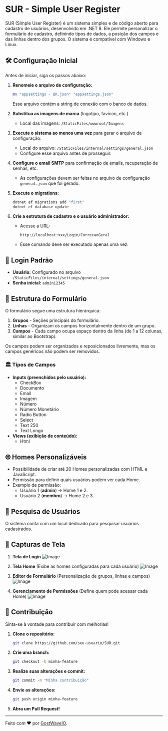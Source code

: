 # SUR - Simple User Register

SUR (Simple User Register) é um sistema simples e de código aberto para cadastro de usuários, desenvolvido em .NET 8. Ele permite personalizar o formulário de cadastro, definindo tipos de dados, a posição dos campos e das linhas dentro dos grupos. O sistema é compatível com Windows e Linux.

## 🛠️ Configuração Inicial

Antes de iniciar, siga os passos abaixo:

1. **Renomeie o arquivo de configuração:**
   ```sh
   mv "appsettings - BK.json" "appsettings.json"
   ```
   Esse arquivo contém a string de conexão com o banco de dados.

2. **Substitua as imagens de marca** (logotipo, favicon, etc.)
   - Local das imagens: `/StaticFiles/wwwroot/Imagens`

3. **Execute o sistema ao menos uma vez** para gerar o arquivo de configuração:
   - Local do arquivo: `/StaticFiles/internal/settings/general.json`
   - Configure esse arquivo antes de prosseguir.

4. **Configure o email SMTP** para confirmação de emails, recuperação de senhas, etc.
   - As configurações devem ser feitas no arquivo de configuração `general.json` que foi gerado.

5. **Execute o migrations:**
   ```sh
   dotnet ef migrations add "first"
   dotnet ef database update
   ```

6. **Crie a estrutura de cadastro e o usuário administrador:**
   - Acesse a URL:
     ```
     http://localhost:xxx/Login/CorrecaoGeral
     ```
   - Esse comando deve ser executado apenas uma vez.

## 👤 Login Padrão

- **Usuário:** Configurado no arquivo `/StaticFiles/internal/settings/general.json`
- **Senha inicial:** `admin12345`

## 📝 Estrutura do Formulário

O formulário segue uma estrutura hierárquica:

1. **Grupos** - Seções principais do formulário.
2. **Linhas** - Organizam os campos horizontalmente dentro de um grupo.
3. **Campos** - Cada campo ocupa espaço dentro da linha (de 1 a 12 colunas, similar ao Bootstrap).

Os campos podem ser organizados e reposicionados livremente, mas os campos genéricos não podem ser removidos.

### 🏛️ Tipos de Campos

- **Inputs (preenchidos pelo usuário):**
  - CheckBox
  - Documento
  - Email
  - Imagem
  - Número
  - Número Monetário
  - Radio Button
  - Select
  - Text 250
  - Text Longo
- **Views (exibição de conteúdo):**
  - Html

## 🌐 Homes Personalizáveis

- Possibilidade de criar até 20 Homes personalizadas com HTML e JavaScript.
- Permissão para definir quais usuários podem ver cada Home.
- Exemplo de permissão:
  - Usuário 1 (**admin**) -> Home 1 e 2.
  - Usuário 2 (**membro**) -> Home 2 e 3.

## 🔎 Pesquisa de Usuários
O sistema conta com um local dedicado para pesquisar usuários cadastrados.

## 🌟 Capturas de Tela

1. **Tela de Login**
![Image](https://github.com/user-attachments/assets/e12e0a9f-2338-4e4c-8cee-17b4b97c38d7)
   
2. **Tela Home** (Exibe as homes configuradas para cada usuário)
![Image](https://github.com/user-attachments/assets/422d5638-d856-4d5b-8201-88cff6d2ca90)
   
3. **Editor de Formulário** (Personalização de grupos, linhas e campos)
![Image](https://github.com/user-attachments/assets/f4572677-a8f1-410b-bc26-b60c4f5f732a)
   
4. **Gerenciamento de Permissões** (Define quem pode acessar cada Home)
![Image](https://github.com/user-attachments/assets/bf65da96-0124-4692-994d-6d725417f97c)

## 💪 Contribuição
Sinta-se à vontade para contribuir com melhorias!

1. **Clone o repositório:**
   ```sh
   git clone https://github.com/seu-usuario/SUR.git
   ```
2. **Crie uma branch:**
   ```sh
   git checkout -b minha-feature
   ```
3. **Realize suas alterações e commit:**
   ```sh
   git commit -m "Minha contribuição"
   ```
4. **Envie as alterações:**
   ```sh
   git push origin minha-feature
   ```
5. **Abra um Pull Request!**

---
Feito com ❤️ por [GostWaveIO](https://github.com/GhostWaveIO).

